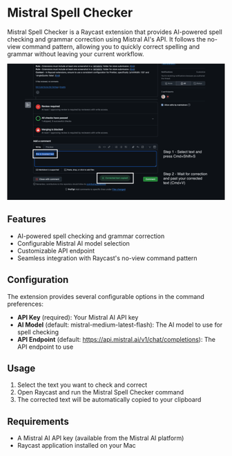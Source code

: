 # Mistral Spell Checker

Mistral Spell Checker is a Raycast extension that provides AI-powered spell checking and grammar correction using Mistral AI's API. It follows the no-view command pattern, allowing you to quickly correct spelling and grammar without leaving your current workflow.

![Mistral Spell Checker Screenshot](metadata/screenshot.png)

## Features

- AI-powered spell checking and grammar correction
- Configurable Mistral AI model selection
- Customizable API endpoint
- Seamless integration with Raycast's no-view command pattern

## Configuration

The extension provides several configurable options in the command preferences:

- **API Key** (required): Your Mistral AI API key
- **AI Model** (default: mistral-medium-latest-flash): The AI model to use for spell checking
- **API Endpoint** (default: https://api.mistral.ai/v1/chat/completions): The API endpoint to use

## Usage

1. Select the text you want to check and correct
2. Open Raycast and run the Mistral Spell Checker command
3. The corrected text will be automatically copied to your clipboard

## Requirements

- A Mistral AI API key (available from the Mistral AI platform)
- Raycast application installed on your Mac